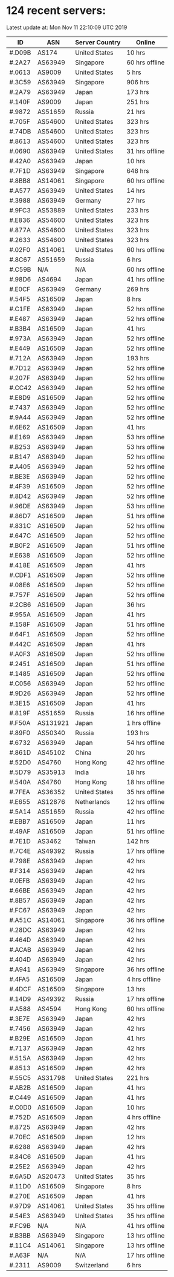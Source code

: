 # 124 recent servers:

Latest update at: Mon Nov 11 22:10:09 UTC 2019

| ID | ASN | Server Country | Online |
| -- | --- | -------------- | ------ |
| #.D09B | AS174 | United States | 10 hrs |
| #.2A27 | AS63949 | Singapore | 60 hrs offline |
| #.0613 | AS9009 | United States | 5 hrs |
| #.3C59 | AS63949 | Singapore | 906 hrs |
| #.2A79 | AS63949 | Japan | 173 hrs |
| #.140F | AS9009 | Japan | 251 hrs |
| #.9872 | AS51659 | Russia | 21 hrs |
| #.705F | AS54600 | United States | 323 hrs |
| #.74DB | AS54600 | United States | 323 hrs |
| #.8613 | AS54600 | United States | 323 hrs |
| #.0690 | AS63949 | United States | 31 hrs offline |
| #.42A0 | AS63949 | Japan | 10 hrs |
| #.7F1D | AS63949 | Singapore | 648 hrs |
| #.8BB8 | AS14061 | Singapore | 60 hrs offline |
| #.A577 | AS63949 | United States | 14 hrs |
| #.3988 | AS63949 | Germany | 27 hrs |
| #.9FC3 | AS53889 | United States | 233 hrs |
| #.E836 | AS54600 | United States | 323 hrs |
| #.877A | AS54600 | United States | 323 hrs |
| #.2633 | AS54600 | United States | 323 hrs |
| #.02F0 | AS14061 | United States | 60 hrs offline |
| #.8C67 | AS51659 | Russia | 6 hrs |
| #.C59B | N/A | N/A | 60 hrs offline |
| #.98D6 | AS4694 | Japan | 41 hrs offline |
| #.E0CF | AS63949 | Germany | 269 hrs |
| #.54F5 | AS16509 | Japan | 8 hrs |
| #.C1FE | AS63949 | Japan | 52 hrs offline |
| #.E487 | AS63949 | Japan | 52 hrs offline |
| #.B3B4 | AS16509 | Japan | 41 hrs |
| #.973A | AS63949 | Japan | 52 hrs offline |
| #.E449 | AS16509 | Japan | 52 hrs offline |
| #.712A | AS63949 | Japan | 193 hrs |
| #.7D12 | AS63949 | Japan | 52 hrs offline |
| #.207F | AS63949 | Japan | 52 hrs offline |
| #.CC42 | AS63949 | Japan | 52 hrs offline |
| #.E8D9 | AS16509 | Japan | 52 hrs offline |
| #.7437 | AS63949 | Japan | 52 hrs offline |
| #.9A44 | AS63949 | Japan | 52 hrs offline |
| #.6E62 | AS16509 | Japan | 41 hrs |
| #.E169 | AS63949 | Japan | 53 hrs offline |
| #.B253 | AS63949 | Japan | 53 hrs offline |
| #.B147 | AS63949 | Japan | 52 hrs offline |
| #.A405 | AS63949 | Japan | 52 hrs offline |
| #.BE3E | AS63949 | Japan | 52 hrs offline |
| #.4F39 | AS16509 | Japan | 52 hrs offline |
| #.8D42 | AS63949 | Japan | 52 hrs offline |
| #.96DE | AS63949 | Japan | 53 hrs offline |
| #.86D7 | AS16509 | Japan | 51 hrs offline |
| #.831C | AS16509 | Japan | 52 hrs offline |
| #.647C | AS16509 | Japan | 52 hrs offline |
| #.B0F2 | AS16509 | Japan | 51 hrs offline |
| #.E638 | AS16509 | Japan | 52 hrs offline |
| #.418E | AS16509 | Japan | 41 hrs |
| #.CDF1 | AS16509 | Japan | 52 hrs offline |
| #.08E6 | AS16509 | Japan | 52 hrs offline |
| #.757F | AS16509 | Japan | 52 hrs offline |
| #.2CB6 | AS16509 | Japan | 36 hrs |
| #.955A | AS16509 | Japan | 41 hrs |
| #.158F | AS16509 | Japan | 51 hrs offline |
| #.64F1 | AS16509 | Japan | 52 hrs offline |
| #.442C | AS16509 | Japan | 41 hrs |
| #.A0F3 | AS16509 | Japan | 52 hrs offline |
| #.2451 | AS16509 | Japan | 51 hrs offline |
| #.1485 | AS16509 | Japan | 52 hrs offline |
| #.C056 | AS63949 | Japan | 52 hrs offline |
| #.9D26 | AS63949 | Japan | 52 hrs offline |
| #.3E15 | AS16509 | Japan | 41 hrs |
| #.819F | AS51659 | Russia | 16 hrs offline |
| #.F50A | AS131921 | Japan | 1 hrs offline |
| #.89F0 | AS50340 | Russia | 193 hrs |
| #.6732 | AS63949 | Japan | 54 hrs offline |
| #.861D | AS45102 | China | 20 hrs |
| #.52D0 | AS4760 | Hong Kong | 42 hrs offline |
| #.5D79 | AS35913 | India | 18 hrs |
| #.540A | AS4760 | Hong Kong | 18 hrs offline |
| #.7FEA | AS36352 | United States | 35 hrs offline |
| #.E655 | AS12876 | Netherlands | 12 hrs offline |
| #.5A14 | AS51659 | Russia | 42 hrs offline |
| #.EBB7 | AS16509 | Japan | 11 hrs |
| #.49AF | AS16509 | Japan | 51 hrs offline |
| #.7E1D | AS3462 | Taiwan | 142 hrs |
| #.7C4E | AS49392 | Russia | 17 hrs offline |
| #.798E | AS63949 | Japan | 42 hrs |
| #.F314 | AS63949 | Japan | 42 hrs |
| #.0EFB | AS63949 | Japan | 42 hrs |
| #.66BE | AS63949 | Japan | 42 hrs |
| #.8B57 | AS63949 | Japan | 42 hrs |
| #.FC67 | AS63949 | Japan | 42 hrs |
| #.A51C | AS14061 | Singapore | 36 hrs offline |
| #.28DC | AS63949 | Japan | 42 hrs |
| #.464D | AS63949 | Japan | 42 hrs |
| #.ACAB | AS63949 | Japan | 42 hrs |
| #.404D | AS63949 | Japan | 42 hrs |
| #.A941 | AS63949 | Singapore | 36 hrs offline |
| #.4FA5 | AS16509 | Japan | 4 hrs offline |
| #.4DCF | AS16509 | Singapore | 13 hrs |
| #.14D9 | AS49392 | Russia | 17 hrs offline |
| #.A588 | AS4594 | Hong Kong | 60 hrs offline |
| #.3E7E | AS63949 | Japan | 42 hrs |
| #.7456 | AS63949 | Japan | 42 hrs |
| #.B29E | AS16509 | Japan | 41 hrs |
| #.7137 | AS63949 | Japan | 42 hrs |
| #.515A | AS63949 | Japan | 42 hrs |
| #.8513 | AS16509 | Japan | 42 hrs |
| #.55C5 | AS31798 | United States | 221 hrs |
| #.AB2B | AS16509 | Japan | 41 hrs |
| #.C449 | AS16509 | Japan | 41 hrs |
| #.C0D0 | AS16509 | Japan | 10 hrs |
| #.752D | AS16509 | Japan | 4 hrs offline |
| #.8725 | AS63949 | Japan | 42 hrs |
| #.70EC | AS16509 | Japan | 12 hrs |
| #.6288 | AS63949 | Japan | 42 hrs |
| #.84C6 | AS16509 | Japan | 41 hrs |
| #.25E2 | AS63949 | Japan | 42 hrs |
| #.6A5D | AS20473 | United States | 35 hrs |
| #.11D0 | AS16509 | Singapore | 8 hrs |
| #.270E | AS16509 | Japan | 41 hrs |
| #.97D9 | AS14061 | United States | 35 hrs offline |
| #.54E3 | AS63949 | United States | 35 hrs offline |
| #.FC9B | N/A | N/A | 41 hrs offline |
| #.B3BB | AS63949 | Singapore | 13 hrs offline |
| #.11C4 | AS14061 | Singapore | 13 hrs offline |
| #.A63F | N/A | N/A | 17 hrs offline |
| #.2311 | AS9009 | Switzerland | 6 hrs |

